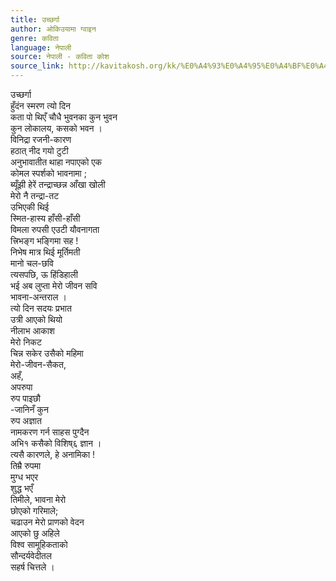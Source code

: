 ```yaml
---
title: उच्छर्गा
author: ओकिउयामा ग्वाइन
genre: कविता
language: नेपाली
source: नेपाली - कविता कोश
source_link: http://kavitakosh.org/kk/%E0%A4%93%E0%A4%95%E0%A4%BF%E0%A4%89%E0%A4%AF%E0%A4%BE%E0%A4%AE%E0%A4%BE_%E0%A4%97%E0%A5%8D%E0%A4%B5%E0%A4%BE%E0%A4%87%E0%A4%A8
---
```


उच्छर्गा  
हुँदंन स्मरण त्यो दिन  
कता पो थिएँ चौधै भुवनका कुन भुवन  
कुन लोकालय, कसको भवन ।  
विनिद्रा रजनी-कारण  
हठात् नीद गयो टुटी  
अनुभावातीत थाहा नपाएको एक  
कोमल स्पर्शको भावनामा ;  
ब्यूँझी हेरें तन्द्राच्छन्न आँखा खोली  
मेरो नै तन्द्रा-तट  
उभिएकी थिई  
स्मित-हास्य हाँसी-हाँसी  
विमला रुपसी एउटी यौवनागता  
त्त्रिभङ्ग भङ्गिमा सह !  
निभेष मात्र थिई मूर्तिमती  
मानो चल-छवि  
त्यसपछि, ऊ हिंडिहाली  
भई अब लुप्ता मेरो जीवन सवि  
भावना-अन्तराल ।  
त्यो दिन सदयः प्रभात  
उत्री आएको थियो  
नीलाभ आकाश  
मेरो निकट  
चिन्न सकेर उसैको महिमा  
मेरो-जीवन-सैकत,  
अहँ,  
अपरुपा  
रुप पाइछौ  
-जानिनँ कुन  
रुप अज्ञात  
नामकरण गर्न साहस पुग्दैन  
अभि१ कसैको विशिष्६ ज्ञान ।  
त्यसै कारणले, हे अनामिका !  
तिम्रै रुपमा  
मुग्ध भएर  
शुद्ध भएँ  
तिमीले, भावना मेरो  
छोएको गरिमाले;  
चढाउन मेरो प्राणको वेदन  
आएको छु अहिले  
विश्व सामूहिकताको  
सौन्दर्यवेदीतल  
सहर्ष चित्तले ।
